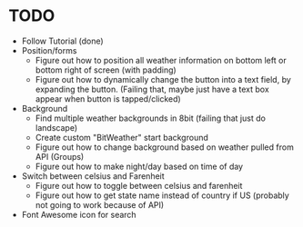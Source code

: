 # TODO

* Follow Tutorial (done)
* Position/forms
  - Figure out how to position all weather information on bottom left or bottom right of screen (with padding)
  - Figure out how to dynamically change the button into a text field, by expanding the button. (Failing that, maybe just have a text box appear when button is tapped/clicked)
* Background
  - Find multiple weather backgrounds in 8bit (failing that just do landscape)
  - Create custom "BitWeather" start background
  - Figure out how to change background based on weather pulled from API (Groups)
  - Figure out how to make night/day based on time of day
* Switch between celsius and Farenheit
  - Figure out how to toggle between celsius and farenheit
  - Figure out how to get state name instead of country if US (probably not going to work because of API)
* Font Awesome icon for search
